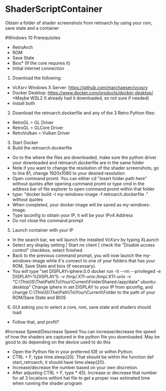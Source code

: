 # ShaderScriptContainer
Obtain a folder of shader screenshots from retroarch by using your rom, save state and a container

#Windows 10
Prerequisites
- RetroArch
- ROM
- Save State
- Bios* (If the core requires it)
- Initial internet connection

1. Download the following:
- VcXsrv Windows X Server: https://github.com/marchaesen/vcxsrv
- Docker Desktop: https://www.docker.com/products/docker-desktop/
*Maybe WSL2 (I already had it downloaded, so not sure if needed)
- Install both
2. Download the retroarch.dockerfile and any of the 3 Retro Python files:
- RetroGL = GL Driver
- RetroGL = GLCore Driver
- RetroVulkan = Vulkan Driver
3. Start Docker
4. Build the retroarch.dockerfile
- Go to the where the files are downloaded, make sure the python driver your downloaded and retroarch.dockerfile are in the same folder
- Note if you want to change the resolution of the shader screenshots, go to line 81, change 1920x1080 to your desired resolution
- Open command promt. You can either cd "insert folder path here" without quotes after opening command promt or type cmd in the address bar of file explorer to open command promt within that folder
- type: "docker build -t my-windows-image -f retroarch.dockerfile ." without quotes
- When completed, your docker image will be saved as my-windows-image.
- Type ipconfig to obtain your IP, it will be your IPv4 Address
- Do not close the command prompt
5. Launch container with your IP
- In the search bar, we will launch the installed VcXsrv by typing XLaunch
- Select any display setting | Start no client | check the "Disable access control" checkbox, select finished.
- Back to the previous command prompt, you will now launch the my-windows-image while it's connect to one of your folders that has your ROM, Save State and bios (if necessary).
- You will type "set DISPLAY=iphere:0.0
docker run -it --rm --privileged -e DISPLAY=%DISPLAY% -v /tmp/.X11-unix:/tmp/.X11-unix -v "C:\This\IS\The\Path\To\Your\Current\FolderShared:/app/data" ubuntu-desktop"
Change iphere in set DISPLAY to your IP from ipconfig, and change C:\This\IS\The\Path\To\Your\Current\Folder to the path of your ROM/Save State and BIOS
6. GUI asking you to select a core, rom, save state and shaders should load
- Follow that, and profit?

#Increase Speed/Descrease Speed
You can increase/decrease the speed of how the shaders are captured in the python file you downloaded. May be good to do depending on the device used to do this
- Open the Python file in your preferred IDE or within Python.
- CTRL + F, type time.sleep(20). That should be within the function def start_retroarch, it should have time.sleep(20).
- Increase/decrease the number based on your own discretion.
- After adjusting CTRL + F, type * 45). Increase or decrease that number for all 3 locations withint hat file to get a proper max estimated time when running the shader program
